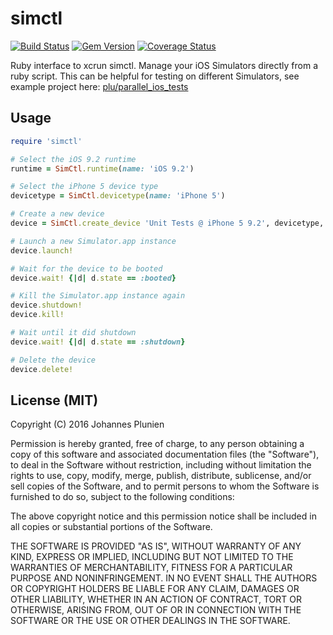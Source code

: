 # simctl

[![Build Status](https://travis-ci.org/plu/simctl.svg?branch=master)](https://travis-ci.org/plu/simctl) [![Gem Version](https://badge.fury.io/rb/simctl.svg)](https://badge.fury.io/rb/simctl) [![Coverage Status](https://coveralls.io/repos/plu/simctl/badge.svg?branch=master&service=github)](https://coveralls.io/github/plu/simctl?branch=master)

Ruby interface to xcrun simctl. Manage your iOS Simulators directly from a ruby script. This can be helpful for testing on different Simulators, see example project here: [plu/parallel_ios_tests](https://github.com/plu/parallel_ios_tests)

## Usage

```ruby
require 'simctl'

# Select the iOS 9.2 runtime
runtime = SimCtl.runtime(name: 'iOS 9.2')

# Select the iPhone 5 device type
devicetype = SimCtl.devicetype(name: 'iPhone 5')

# Create a new device
device = SimCtl.create_device 'Unit Tests @ iPhone 5 9.2', devicetype, runtime

# Launch a new Simulator.app instance
device.launch!

# Wait for the device to be booted
device.wait! {|d| d.state == :booted}

# Kill the Simulator.app instance again
device.shutdown!
device.kill!

# Wait until it did shutdown
device.wait! {|d| d.state == :shutdown}

# Delete the device
device.delete!
```

## License (MIT)

Copyright (C) 2016 Johannes Plunien

Permission is hereby granted, free of charge, to any person obtaining a copy of this software and associated documentation files (the "Software"), to deal in the Software without restriction, including without limitation the rights to use, copy, modify, merge, publish, distribute, sublicense, and/or sell copies of the Software, and to permit persons to whom the Software is furnished to do so, subject to the following conditions:

The above copyright notice and this permission notice shall be included in all copies or substantial portions of the Software.

THE SOFTWARE IS PROVIDED "AS IS", WITHOUT WARRANTY OF ANY KIND, EXPRESS OR IMPLIED, INCLUDING BUT NOT LIMITED TO THE WARRANTIES OF MERCHANTABILITY, FITNESS FOR A PARTICULAR PURPOSE AND NONINFRINGEMENT. IN NO EVENT SHALL THE AUTHORS OR COPYRIGHT HOLDERS BE LIABLE FOR ANY CLAIM, DAMAGES OR OTHER LIABILITY, WHETHER IN AN ACTION OF CONTRACT, TORT OR OTHERWISE, ARISING FROM, OUT OF OR IN CONNECTION WITH THE SOFTWARE OR THE USE OR OTHER DEALINGS IN THE SOFTWARE.
